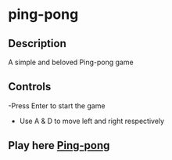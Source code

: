 # ping-pong
## Description
A simple and beloved Ping-pong game

## Controls
-Press Enter to start the game
- Use A & D to move left and right respectively

## Play here [Ping-pong](https://chraghuram5.github.io/ping-pong/index.html)
